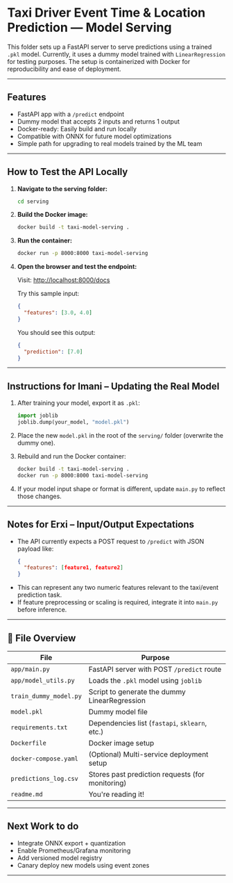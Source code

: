 
# Taxi Driver Event Time & Location Prediction — Model Serving

This folder sets up a FastAPI server to serve predictions using a trained `.pkl` model. Currently, it uses a dummy model trained with `LinearRegression` for testing purposes. The setup is containerized with Docker for reproducibility and ease of deployment.

---

## Features

- FastAPI app with a `/predict` endpoint
- Dummy model that accepts 2 inputs and returns 1 output
- Docker-ready: Easily build and run locally
- Compatible with ONNX for future model optimizations
- Simple path for upgrading to real models trained by the ML team

---

## How to Test the API Locally

1. **Navigate to the serving folder:**
   ```bash
   cd serving
   ```

2. **Build the Docker image:**
   ```bash
   docker build -t taxi-model-serving .
   ```

3. **Run the container:**
   ```bash
   docker run -p 8000:8000 taxi-model-serving
   ```

4. **Open the browser and test the endpoint:**

   Visit: [http://localhost:8000/docs](http://localhost:8000/docs)

   Try this sample input:
   ```json
   {
     "features": [3.0, 4.0]
   }
   ```

   You should see this output:
   ```json
   {
     "prediction": [7.0]
   }
   ```

---

##  Instructions for Imani – Updating the Real Model

1. After training your model, export it as `.pkl`:
   ```python
   import joblib
   joblib.dump(your_model, "model.pkl")
   ```

2. Place the new `model.pkl` in the root of the `serving/` folder (overwrite the dummy one).

3. Rebuild and run the Docker container:
   ```bash
   docker build -t taxi-model-serving .
   docker run -p 8000:8000 taxi-model-serving
   ```

4. If your model input shape or format is different, update `main.py` to reflect those changes.

---

## Notes for Erxi – Input/Output Expectations

- The API currently expects a POST request to `/predict` with JSON payload like:
  ```json
  {
    "features": [feature1, feature2]
  }
  ```
- This can represent any two numeric features relevant to the taxi/event prediction task.
- If feature preprocessing or scaling is required, integrate it into `main.py` before inference.

---

## 🧾 File Overview

| File                   | Purpose                                          |
|------------------------|--------------------------------------------------|
| `app/main.py`          | FastAPI server with POST `/predict` route       |
| `app/model_utils.py`   | Loads the `.pkl` model using `joblib`           |
| `train_dummy_model.py` | Script to generate the dummy LinearRegression   |
| `model.pkl`            | Dummy model file                                |
| `requirements.txt`     | Dependencies list (`fastapi`, `sklearn`, etc.)  |
| `Dockerfile`           | Docker image setup                              |
| `docker-compose.yaml`  | (Optional) Multi-service deployment setup       |
| `predictions_log.csv`  | Stores past prediction requests (for monitoring)|
| `readme.md`            | You're reading it!                              |

---

## Next  Work to do

- Integrate ONNX export + quantization
- Enable Prometheus/Grafana monitoring
- Add versioned model registry
- Canary deploy new models using event zones

---

